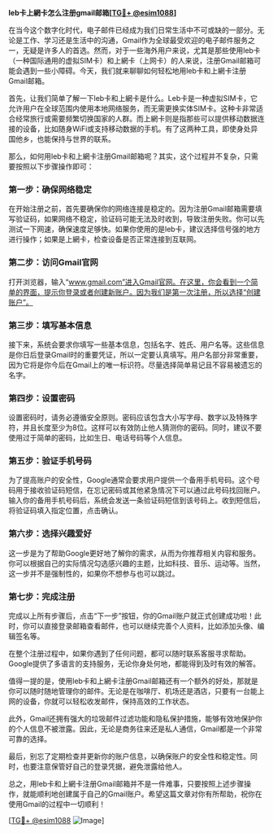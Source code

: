 **leb卡上網卡怎么注册gmail邮箱[[TG💪+ @esim1088](https://t.me/s/esim1088)]**

在当今这个数字化时代，电子邮件已经成为我们日常生活中不可或缺的一部分。无论是工作、学习还是生活中的沟通，Gmail作为全球最受欢迎的电子邮件服务之一，无疑是许多人的首选。然而，对于一些海外用户来说，尤其是那些使用leb卡（一种国际通用的虚拟SIM卡）和上網卡（上网卡）的人来说，注册Gmail邮箱可能会遇到一些小障碍。今天，我们就来聊聊如何轻松地用leb卡和上網卡注册Gmail邮箱。

首先，让我们简单了解一下leb卡和上網卡是什么。Leb卡是一种虚拟SIM卡，它允许用户在全球范围内使用本地网络服务，而无需更换实体SIM卡。这种卡非常适合经常旅行或需要频繁切换国家的人群。而上網卡则是指那些可以提供移动数据连接的设备，比如随身WiFi或支持移动数据的手机。有了这两种工具，即使身处异国他乡，也能保持与世界的联系。

那么，如何用leb卡和上網卡注册Gmail邮箱呢？其实，这个过程并不复杂，只需要按照以下步骤操作即可：

### 第一步：确保网络稳定

在开始注册之前，首先要确保你的网络连接是稳定的。因为注册Gmail邮箱需要填写验证码，如果网络不稳定，验证码可能无法及时收到，导致注册失败。你可以先测试一下网速，确保速度足够快。如果你使用的是leb卡，建议选择信号强的地方进行操作；如果是上網卡，检查设备是否正常连接到互联网。

### 第二步：访问Gmail官网

打开浏览器，输入“www.gmail.com”进入Gmail官网。在这里，你会看到一个简单的界面，提示你登录或者创建新账户。因为我们是第一次注册，所以选择“创建账户”。

### 第三步：填写基本信息

接下来，系统会要求你填写一些基本信息，包括名字、姓氏、用户名等。这些信息是你日后登录Gmail时的重要凭证，所以一定要认真填写。用户名部分非常重要，因为它将是你今后在Gmail上的唯一标识符。尽量选择简单易记且不容易被遗忘的名字。

### 第四步：设置密码

设置密码时，请务必遵循安全原则。密码应该包含大小写字母、数字以及特殊字符，并且长度至少为8位。这样可以有效防止他人猜测你的密码。同时，建议不要使用过于简单的密码，比如生日、电话号码等个人信息。

### 第五步：验证手机号码

为了提高账户的安全性，Google通常会要求用户提供一个备用手机号码。这个号码用于接收验证码短信，在忘记密码或其他紧急情况下可以通过此号码找回账户。输入你的备用手机号码后，系统会发送一条验证码短信到该号码上。收到短信后，将验证码填入指定位置，点击确认。

### 第六步：选择兴趣爱好

这一步是为了帮助Google更好地了解你的需求，从而为你推荐相关内容和服务。你可以根据自己的实际情况勾选感兴趣的主题，比如科技、音乐、运动等。当然，这一步并不是强制性的，如果你不想参与也可以跳过。

### 第七步：完成注册

完成以上所有步骤后，点击“下一步”按钮，你的Gmail账户就正式创建成功啦！此时，你可以直接登录邮箱查看邮件，也可以继续完善个人资料，比如添加头像、编辑签名等。

在整个注册过程中，如果你遇到了任何问题，都可以随时联系客服寻求帮助。Google提供了多语言的支持服务，无论你身处何地，都能得到及时有效的解答。

值得一提的是，使用leb卡和上網卡注册Gmail邮箱还有一个额外的好处，那就是你可以随时随地管理你的邮件。无论是在咖啡厅、机场还是酒店，只要有一台能上网的设备，你就可以轻松收发邮件，保持高效的工作状态。

此外，Gmail还拥有强大的垃圾邮件过滤功能和隐私保护措施，能够有效地保护你的个人信息不被泄露。因此，无论是商务往来还是私人通信，Gmail都是一个非常可靠的选择。

最后，别忘了定期检查并更新你的账户信息，以确保账户的安全性和稳定性。同时，也要注意保管好自己的登录凭据，避免泄露给他人。

总之，用leb卡和上網卡注册Gmail邮箱并不是一件难事，只要按照上述步骤操作，就能顺利地创建属于自己的Gmail账户。希望这篇文章对你有所帮助，祝你在使用Gmail的过程中一切顺利！

[[TG💪+ @esim1088](https://t.me/s/esim1088) ![Image](https://i.postimg.cc/4NQfJmqS/Snipaste-2025-05-13-00-14-12.png)]